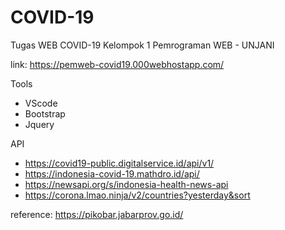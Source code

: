 # COVID-19

Tugas WEB COVID-19 Kelompok 1 Pemrograman WEB - UNJANI

link: https://pemweb-covid19.000webhostapp.com/

Tools
- VScode
- Bootstrap
- Jquery

API
- https://covid19-public.digitalservice.id/api/v1/
- https://indonesia-covid-19.mathdro.id/api/
- https://newsapi.org/s/indonesia-health-news-api
- https://corona.lmao.ninja/v2/countries?yesterday&sort

reference: https://pikobar.jabarprov.go.id/
